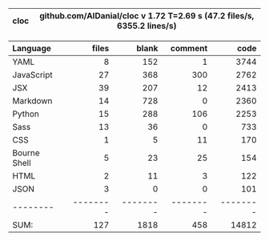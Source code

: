 cloc|github.com/AlDanial/cloc v 1.72  T=2.69 s (47.2 files/s, 6355.2 lines/s)
--- | ---

Language|files|blank|comment|code
:-------|-------:|-------:|-------:|-------:
YAML|8|152|1|3744
JavaScript|27|368|300|2762
JSX|39|207|12|2413
Markdown|14|728|0|2360
Python|15|288|106|2253
Sass|13|36|0|733
CSS|1|5|11|170
Bourne Shell|5|23|25|154
HTML|2|11|3|122
JSON|3|0|0|101
--------|--------|--------|--------|--------
SUM:|127|1818|458|14812
